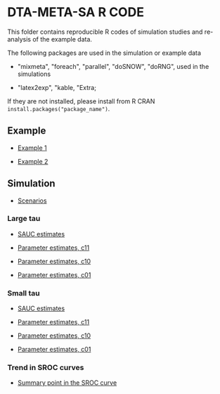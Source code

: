 # DTA-META-SA R CODE


This folder contains reproducible R codes of simulation studies and re-analysis of the example data.

The following packages are used in the simulation or example data

- "mixmeta", "foreach", "parallel", "doSNOW", "doRNG", used in the simulations

- "latex2exp", "kable, "Extra; 

If they are not installed, please install from R CRAN `install.packages("package_name")`.
 

## Example

- [Example 1](example-results/HTML-Example-IVD.html)

- [Example 2](example-results/HTML-Example-CD64.html)

## Simulation

- [Scenarios](simulation-results/scenarios/HTML-Table-scenarios.html)

### Large tau

- [SAUC estimates](simulation-results/results-RData-Rmd/t12/htmlSAUC-line-plot-t12.html)

- [Parameter estimates, c11](simulation-results/results-RData-Rmd/t12/htmlTab-other-pars-t12-c11.html)

- [Parameter estimates, c10](simulation-results/results-RData-Rmd/t12/htmlTab-other-pars-t12-c10.html)

- [Parameter estimates, c01](simulation-results/results-RData-Rmd/t12/htmlTab-other-pars-t12-c01.html)

### Small tau

- [SAUC estimates](simulation-results/results-RData-Rmd/t0.7/htmlSAUC-line-plot-t0.7.html)

- [Parameter estimates, c11](simulation-results/results-RData-Rmd/t0.7/htmlTab-other-pars-t0.7-c11.html)

- [Parameter estimates, c10](simulation-results/results-RData-Rmd/t0.7/htmlTab-other-pars-t0.7-c10.html)

- [Parameter estimates, c01](simulation-results/results-RData-Rmd/t0.7/htmlTab-other-pars-t0.7-c01.html)

### Trend in SROC curves

- [Summary point in the SROC curve](simulation-results/HTML-sim-sroc.html)








